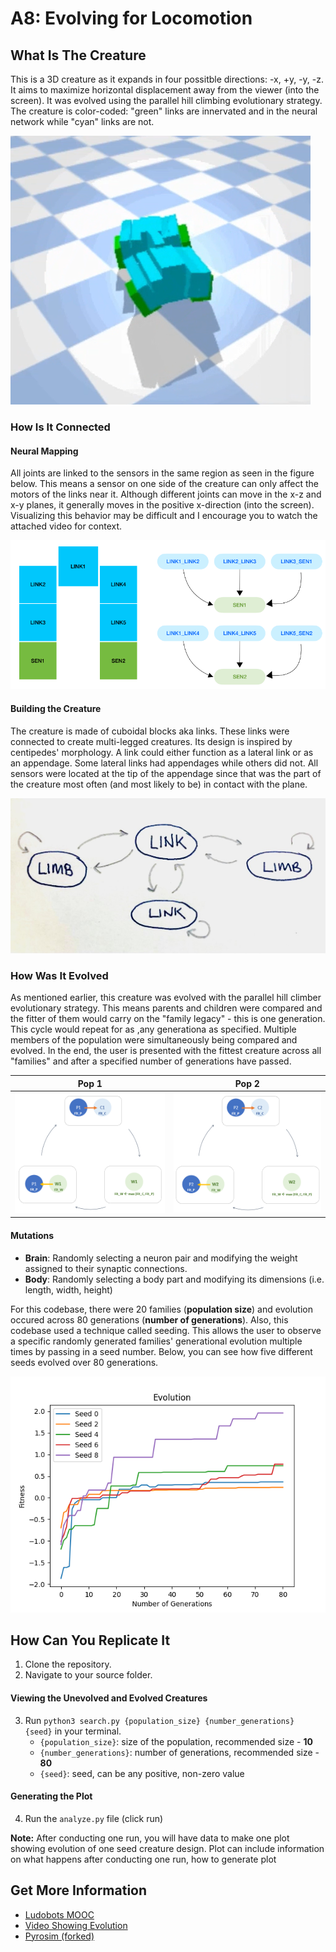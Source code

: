 # A8: Evolving for Locomotion

## What Is The Creature
This is a 3D creature as it expands in four possitble directions: -x, +y, -y, -z. It aims to maximize horizontal displacement away from the viewer (into the screen). It was evolved using the parallel hill climbing evolutionary strategy. The creature is color-coded: "green" links are innervated and in the neural network while "cyan" links are not. 

![Sample Creature](/a80.png)

### How Is It Connected
#### Neural Mapping
All joints are linked to the sensors in the same region as seen in the figure below. This means a sensor on one side of the creature can only affect the motors of the links near it. Although different joints can move in the x-z and x-y planes, it generally moves in the positive x-direction (into the screen). Visualizing this behavior may be difficult and I encourage you to watch the attached video for context.

![How are the links and sensors connected?](/a81.png)

#### Building the Creature
The creature is made of cuboidal blocks aka links. These links were connected to create multi-legged creatures. Its design is inspired by centipedes' morphology. A link could either function as a lateral link or as an appendage. Some lateral links had appendages while others did not. All sensors were located at the tip of the appendage since that was the part of the creature most often (and most likely to be) in contact with the plane.

![Karl Sims inspired diagram](/a82.jpg)

### How Was It Evolved
As mentioned earlier, this creature was evolved with the parallel hill climber evolutionary strategy. This means parents and children were compared and the fitter of them would carry on the "family legacy" - this is one generation. This cycle would repeat for as ,any generationa as specified. Multiple members of the population were simultaneously being compared and evolved. In the end, the user is presented with the fittest creature across all "families" and after a specified number of generations have passed.

Pop 1                                                            |  Pop 2
:---------------------------------------------------------------:|:-------------------------:
![image showing parallel hill climbing strategy, pt1](/a83.png)  |  ![image showing parallel hill climbing strategy, pt2](/a8_4.png)

#### Mutations
- **Brain**: Randomly selecting a neuron pair and modifying the weight assigned to their synaptic connections.
- **Body**: Randomly selecting a body part and modifying its dimensions (i.e. length, width, height)

For this codebase, there were 20 families (**population size**) and evolution occured across 80 generations (**number of generations**). Also, this codebase used a technique called seeding. This allows the user to observe a specific randomly generated families' generational evolution multiple times by passing in a seed number. Below, you can see how five different seeds evolved over 80 generations.

![a plot containing five fitness curves, each starting from a different random seed (1,2,3,4,5), showing the fitness of the best creature in the population at each generation](/plot/fCurve.png)


## How Can You Replicate It
1. Clone the repository.
2. Navigate to your source folder.

#### Viewing the Unevolved and Evolved Creatures
3. Run ```python3 search.py {population_size} {number_generations} {seed}``` in your terminal.
   - ```{population_size}```: size of the population, recommended size - **10**
   - ```{number_generations}```: number of generations, recommended size - **80**
   - ```{seed}```: seed, can be any positive, non-zero value

#### Generating the Plot
4. Run the ```analyze.py``` file (click run)

**Note:** After conducting one run, you will have data to make one plot showing evolution of one seed creature design. Plot can include information on what happens after conducting one run, how to generate plot

## Get More Information
- [Ludobots MOOC](https://www.reddit.com/r/ludobots/wiki/finalproject/)
- [Video Showing Evolution](https://youtu.be/XgiD9_P2mMk)
- [Pyrosim (forked)](https://github.com/jbongard/pyrosim)

